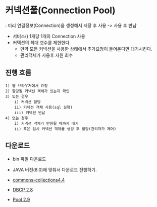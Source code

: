 # 커넥션풀(Connection Pool) 
: 미리 연결정보(Connection)을 생성해서 저장 후 사용 -> 사용 후 반납

- 서비스() 1개당 1개의 Connection 사용
- 커텍션의 최대 갯수를 제한한다. 
	- 만약 모든 커넥션을 사용한 상태에서 추가요청이 들어온다면 대기시킨다.
	- 관리객체가 사용후 자원 회수
	
## 진행 흐름
```
1) 웹 브라우저에서 요청
2) 할당될 커넥션 객체가 있는지 확인
3) 있는 경우
	i) 커넥션 할당
	ii) 커넥션 객체 사용(sql 실행)
	iii) 커넥션 반납 
4) 없는 경우  
	i) 커넥션 객체가 반환될 때까지 대기
	ii) 혹은 임시 커넥션 객체를 생성 후 할당(관리자가 제어)
```
## 다운로드 
- bin 파일 다운로드
- JAVA 버전(8.0)에 맞춰서 다운로드 진행하기. 

- [commons-collections4.4](http://commons.apache.org/proper/commons-collections/download_collections.cgi)
- [DBCP 2.8](http://commons.apache.org/proper/commons-dbcp/download_dbcp.cgi)
- [Pool 2.9](https://commons.apache.org/proper/commons-pool/download_pool.cgi) 
